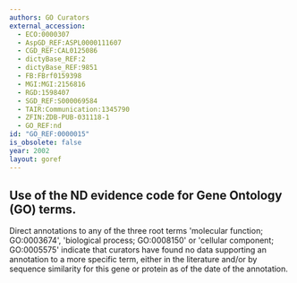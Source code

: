 ```yaml
---
authors: GO Curators
external_accession: 
  - ECO:0000307
  - AspGD_REF:ASPL0000111607
  - CGD_REF:CAL0125086
  - dictyBase_REF:2
  - dictyBase_REF:9851
  - FB:FBrf0159398
  - MGI:MGI:2156816
  - RGD:1598407
  - SGD_REF:S000069584
  - TAIR:Communication:1345790
  - ZFIN:ZDB-PUB-031118-1
  - GO_REF:nd
id: "GO_REF:0000015"
is_obsolete: false
year: 2002
layout: goref
---
```


## Use of the ND evidence code for Gene Ontology (GO) terms.
Direct annotations to any of the three root terms 'molecular function; GO:0003674', 'biological process; GO:0008150' or 'cellular component; GO:0005575' indicate that curators have found no data supporting an annotation to a more specific term, either in the literature and/or by sequence similarity for this gene or protein as of the date of the annotation.
